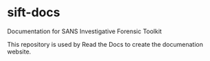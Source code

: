 sift-docs
=========

Documentation for SANS Investigative Forensic Toolkit

This repository is used by Read the Docs to create the documenation website.
